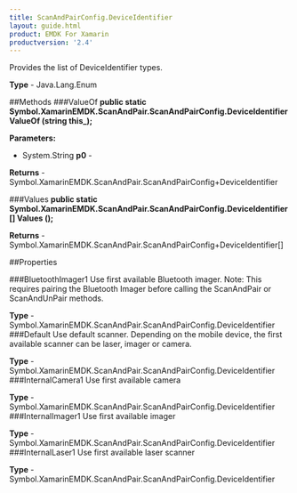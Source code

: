 ```yaml
---
title: ScanAndPairConfig.DeviceIdentifier
layout: guide.html 
product: EMDK For Xamarin 
productversion: '2.4' 
---
```

Provides the list of DeviceIdentifier types.

**Type** - Java.Lang.Enum

##Methods
###ValueOf
**public static Symbol.XamarinEMDK.ScanAndPair.ScanAndPairConfig.DeviceIdentifier ValueOf (string this_);**


        

**Parameters:** 

* System.String **p0** - 

**Returns** - Symbol.XamarinEMDK.ScanAndPair.ScanAndPairConfig+DeviceIdentifier

###Values
**public static Symbol.XamarinEMDK.ScanAndPair.ScanAndPairConfig.DeviceIdentifier[] Values ();**


        


**Returns** - Symbol.XamarinEMDK.ScanAndPair.ScanAndPairConfig+DeviceIdentifier[]

##Properties

###BluetoothImager1
Use first available Bluetooth imager. Note: This requires pairing the Bluetooth Imager before calling the ScanAndPair or ScanAndUnPair methods.

**Type** - Symbol.XamarinEMDK.ScanAndPair.ScanAndPairConfig.DeviceIdentifier
###Default
Use default scanner. Depending on the mobile device, the first available scanner can be laser, imager or camera.

**Type** - Symbol.XamarinEMDK.ScanAndPair.ScanAndPairConfig.DeviceIdentifier
###InternalCamera1
Use first available camera

**Type** - Symbol.XamarinEMDK.ScanAndPair.ScanAndPairConfig.DeviceIdentifier
###InternalImager1
Use first available imager

**Type** - Symbol.XamarinEMDK.ScanAndPair.ScanAndPairConfig.DeviceIdentifier
###InternalLaser1
Use first available laser scanner

**Type** - Symbol.XamarinEMDK.ScanAndPair.ScanAndPairConfig.DeviceIdentifier


